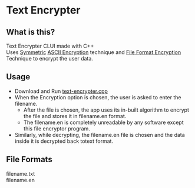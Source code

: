 # Text Encrypter
## What is this?
Text Encrypter CLUI made with C++        
Uses [Symmetric](https://en.wikipedia.org/wiki/Symmetric-key_algorithm) 
[ASCII Encryption](https://www.google.com/search?q=ASCII+Encryption&rlz=1C1JJTC_enIN929IN929&sourceid=chrome&ie=UTF-8)
technique and [File Format Encryption](https://github.com/thenithinbalaji/Text-Encrypter/blob/main/README.md#file-formats) Technique to encrypt the user data.

## Usage
+ Download and Run [text-encrypter.cpp](text-encrypter.cpp)
+ When the Encryption option is chosen, the user is asked to enter the filename. 
   + After the file is chosen, the app uses its in-built algorithm to encrypt the file and stores it in filename.en format. 
   + The filename.en is completely unreadable by any software except this file encryptor program. 
+ Similarly, while decrypting, the filename.en file is chosen and the data inside it is decrypted back totext format. 
 
## File Formats
filename.txt    
filename.en

